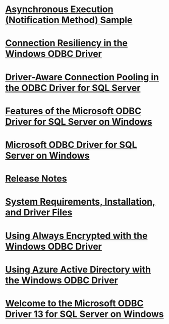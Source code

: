 # [Asynchronous Execution (Notification Method) Sample](asynchronous-execution-notification-method-sample.md)
# [Connection Resiliency in the Windows ODBC Driver](connection-resiliency-in-the-windows-odbc-driver.md)
# [Driver-Aware Connection Pooling in the ODBC Driver for SQL Server](driver-aware-connection-pooling-in-the-odbc-driver-for-sql-server.md)
# [Features of the Microsoft ODBC Driver for SQL Server on Windows](features-of-the-microsoft-odbc-driver-for-sql-server-on-windows.md)
# [Microsoft ODBC Driver for SQL Server on Windows](microsoft-odbc-driver-for-sql-server-on-windows.md)
# [Release Notes](release-notes.md)
# [System Requirements, Installation, and Driver Files](system-requirements-installation-and-driver-files.md)
# [Using Always Encrypted with the Windows ODBC Driver](using-always-encrypted-with-the-windows-odbc-driver.md)
# [Using Azure Active Directory with the Windows ODBC Driver](using-azure-active-directory-with-the-windows-odbc-driver.md)
# [Welcome to the Microsoft ODBC Driver 13 for SQL Server on Windows](welcome-to-the-microsoft-odbc-driver-13-for-sql-server-on-windows.md)
